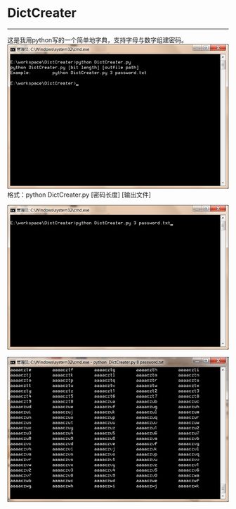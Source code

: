 # DictCreater
-----------------------------------
这是我用python写的一个简单地字典，支持字母与数字组建密码。
![](3.png)
格式：python DictCreater.py [密码长度] [输出文件] 

![](2.png)

![](1.png)


